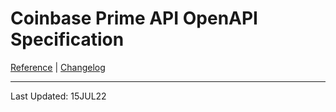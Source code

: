 # Coinbase Prime API OpenAPI Specification

[Reference](https://docs.cloud.coinbase.com/prime/reference) | 
[Changelog](https://docs.cloud.coinbase.com/prime/docs/rest-changelog)

---

Last Updated: 15JUL22

